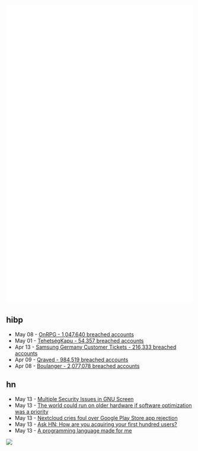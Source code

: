 ![Metrics](https://raw.githubusercontent.com/phixion/phixion/master/metrics.svg)

## hibp

<!--
for https://github.com/phixion/phixion/blob/main/.github/workflows/feeds.yml
-->
<!--START_SECTION:haveibeenpwnd-->
- May 08 - [OnRPG - 1,047,640 breached accounts](https://haveibeenpwned.com/PwnedWebsites#OnRPG)
- May 01 - [TehetségKapu - 54,357 breached accounts](https://haveibeenpwned.com/PwnedWebsites#TehetsegKapu)
- Apr 13 - [Samsung Germany Customer Tickets - 216,333 breached accounts](https://haveibeenpwned.com/PwnedWebsites#SamsungGermany)
- Apr 09 - [Qraved - 984,519 breached accounts](https://haveibeenpwned.com/PwnedWebsites#Qraved)
- Apr 08 - [Boulanger - 2,077,078 breached accounts](https://haveibeenpwned.com/PwnedWebsites#Boulanger)
<!--END_SECTION:haveibeenpwnd-->

## hn

<!--
for https://github.com/phixion/phixion/blob/main/.github/workflows/feeds.yml
-->
<!--START_SECTION:hn-->
- May 13 - [Multiple Security Issues in GNU Screen](https://www.openwall.com/lists/oss-security/2025/05/12/1)
- May 13 - [The world could run on older hardware if software optimization was a priority](https://twitter.com/ID_AA_Carmack/status/1922100771392520710)
- May 13 - [Nextcloud cries foul over Google Play Store app rejection](https://www.theregister.com/2025/05/13/nextcloud_play_store_complaint/)
- May 13 - [Ask HN: How are you acquiring your first hundred users?](https://news.ycombinator.com/item?id=43970837)
- May 13 - [A programming language made for me](https://zylinski.se/posts/a-programming-language-for-me/)
<!--END_SECTION:hn-->

<!--
for https://yhype.me
-->
![](https://hit.yhype.me/github/profile?user_id=13013670)
